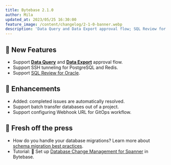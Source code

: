 ```yaml
---
title: Bytebase 2.1.0
author: Mila
updated_at: 2023/05/25 16:30:00
feature_image: /content/changelog/2-1-0-banner.webp
description: 'Data Query and Data Export approval flow; SQL Review for Oracle; SSH tunneling for PostgreSQL and Redis.'
---
```


## 🚀 New Features

- Support [**Data Query**](/docs/security/data-query) and [**Data Export**](/docs/security/data-export/) approval flow.
- Support SSH tunneling for PostgreSQL and Redis.
- Support [SQL Review for Oracle](/docs/sql-review/review-rules/).

## 🎄 Enhancements

- Added: completed issues are automatically resolved.
- Support batch transfer databases out of a project.
- Support configuring Webhook URL for GitOps workflow.

## 📰 Fresh off the press

- How do you handle your database migrations? Learn more about [schema migration best practices](/blog/how-to-handle-database-schema-change/).
- Tutorial: 🔧 Set up [Database Change Management for Spanner](/docs/tutorials/database-change-management-with-spanner/) in Bytebase.

<IncludeBlock url="/docs/get-started/install/install-upgrade"></IncludeBlock>
